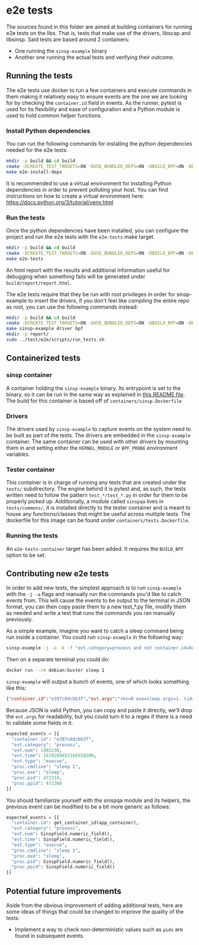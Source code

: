 # e2e tests
The sources found in this folder are aimed at building containers for running
e2e tests on the libs. That is, tests that make use of the drivers, libscap and
libsinsp. Said tests are based around 2 containers:
- One running the `sinsp-example` binary
- Another one running the actual tests and verifying their outcome.

## Running the tests
The e2e tests use docker to run a few containers and execute commands in them
making it relatively easy to ensure events are the one we are looking for by
checking the `container.id` field in events. As the runner, pytest is used for
its flexibility and ease of configuration and a Python module is used to hold
common helper functions.

### Install Python dependencies
You can run the following commands for installing the python dependencies
needed for the e2e tests:

```sh
mkdir -p build && cd build
cmake -DCREATE_TEST_TARGETS=ON -DUSE_BUNDLED_DEPS=ON -DBUILD_BPF=ON -DBUILD_DRIVER=ON ..
make e2e-install-deps
```

It is recommended to use a virtual environment for installing Python
dependencies in order to prevent polluting your host. You can find instructions
on how to create a virtual environment here:
https://docs.python.org/3/tutorial/venv.html

### Run the tests
Once the python dependencies have been installed, you can configure the project
and run the e2e tests with the `e2e-tests` make target.

```sh
mkdir -p build && cd build
cmake -DCREATE_TEST_TARGETS=ON -DUSE_BUNDLED_DEPS=ON -DBUILD_BPF=ON -DBUILD_DRIVER=ON ..
make e2e-tests
```

An html report with the results and additional information useful for debugging
when something fails will be generated under `build/report/report.html`.

The e2e tests require that they be run with root privileges in order for
sinsp-example to insert the drivers, if you don't feel like compiling the
entire repo as root, you can use the following commands instead:

```sh
mkdir -p build && cd build
cmake -DCREATE_TEST_TARGETS=ON -DUSE_BUNDLED_DEPS=ON -DBUILD_BPF=ON -DBUILD_DRIVER=ON ..
make sinsp-example driver bpf
mkdir -p report/
sudo ../test/e2e/scripts/run_tests.sh
```

## Containerized tests
### sinsp container
A container holding the `sinsp-example` binary. Its entrypoint is set to the
binary, so it can be run in the same way as explained in [this README file](https://github.com/falcosecurity/libs/blob/master/userspace/libsinsp/examples/README.md).
The build for this container is based off of `containers/sinsp.Dockerfile`

### Drivers
The drivers used by `sinsp-example` to capture events on the system need to be
built as part of the tests. The drivers are embedded in the `sinsp-example`
container. The same container can be used with other drivers by mounting them
in and setting either the `KERNEL_MODULE` or `BPF_PROBE` environment variables.

### Tester container
This container is in charge of running any tests that are created under the
`tests/` subdirectory. The engine behind it is pytest and, as such, the tests
written need to follow the pattern `test_*/test_*.py` in order for them to be
properly picked up. Additionally, a module called `sinspqa` lives in
`tests/commons/`, it is installed directly to the tester container and is meant
to house any functions/classes that might be useful across multiple tests. The
dockerfile for this image can be found under `containers/tests.Dockerfile`.

### Running the tests
An `e2e-tests-container` target has been added. It requires the `BUILD_BPF`
option to be set.

## Contributing new e2e tests
In order to add new tests, the simplest approach is to run `sinsp-example` with
the `-j -a` flags and manually run the commands you'd like to catch events
from. This will cause the events to be output to the terminal in JSON format,
you can then copy paste them to a new test_*.py file, modify them as needed
and write a test that runs the commands you ran manually previously.

As a simple example, imagine you want to catch a sleep command being run inside
a container. You could run `sinsp-example` in the following way:

```sh
sinsp-example -j -a -k -f "evt.category=process and not container.id=host"
```

Then on a separate terminal you could do:

```sh
docker run --rm debian:buster sleep 1
```

`sinsp-example` will output a bunch of events, one of which looks something
like this:
```json
{"container.id":"e397c8dcbb3f","evt.args":"res=0 exe=sleep args=1. tid=472318(sleep) pid=472318(sleep) ptid=472295(containerd-shim) cwd=<NA> fdlimit=1073741816 pgft_maj=1 pgft_min=1026 vm_size=364 vm_rss=4 vm_swap=0 comm=sleep cgroups=cpuset=/system.slice/docker-e397c8dcbb3fbf1dfdf05eb4bd5c45bb78066506ac662b481fb475b05cca28da.scope.cpu=/system.slice/docker-e397c8dcbb3fbf1dfdf05eb4bd5c45bb78066506ac662b481fb475b05cca28da.scope.cpuacct=/.io=/system.slice/docker-e397c8dcbb3fbf1dfdf05eb4bd5c45bb78066506ac662b481fb475b05cca28da.scope.memory=/system.slice/docker-e397c8dcbb3fbf1dfdf05eb4bd5c45bb78066506ac662b481fb475b05cca28da.scope.devices=/.freezer=/.net_cls=/.perf_event=/system.slice/docker-e397c8dcbb3fbf1dfdf05eb4bd5c45bb78066506ac662b481fb475b05cca28da.scope.net_prio=/.hugetlb=/system.slice/docker-e397c8dcbb3fbf1dfdf05eb4bd5c45bb78066506ac662b481fb475b05cca28da.scope.pids=/system.slice/docker-e397c8dcbb3fbf1dfdf05eb4bd5c45bb78066506ac662b481fb475b05cca28da.scope.misc=/system.slice/docker-e397c8dcbb3fbf1dfdf05eb4bd5c45bb78066506ac662b481fb475b05cca28da.scope. env=PATH=/usr/local/sbin:/usr/local/bin:/usr/sbin:/usr/bin:/sbin:/bin.HOSTNAME=e397c8dcbb3f.HOME=/root. tty=0 pgid=1(systemd) loginuid=-1 flags=1(EXE_WRITABLE) cap_inheritable=0 cap_permitted=A80425FB cap_effective=A80425FB exe_ino=1213089 exe_ino_ctime=2023-02-10 09:33:30.56273065 exe_ino_mtime=2019-02-28 15:30:31.00000000 uid=0 ","evt.category":"process","evt.num":1483230,"evt.time":1678289852166558200,"evt.type":"execve","proc.cmdline":"sleep 1","proc.exe":"sleep","proc.pid":472318,"proc.ppid":472308}
```

Because JSON is valid Python, you can copy and paste it directly, we'll drop
the `evt.args` for readability, but you could turn it to a regex if there is a
need to validate some fields in it.

```python
expected_events = [{
  "container.id": "e397c8dcbb3f",
  "evt.category": "process",
  "evt.num": 1483230,
  "evt.time": 1678289852166558200,
  "evt.type": "execve",
  "proc.cmdline": "sleep 1",
  "proc.exe": "sleep",
  "proc.pid": 472318,
  "proc.ppid": 472308
}]
```
You should familiarize yourself with the sinspqa module and its helpers, the
previous event can be modified to be a bit more generic as follows:

```python
expected_events = [{
  "container.id": get_container_id(app_container),
  "evt.category": "process",
  "evt.num": SinspField.numeric_field(),
  "evt.time": SinspField.numeric_field(),
  "evt.type": "execve",
  "proc.cmdline": "sleep 1",
  "proc.exe": "sleep",
  "proc.pid": SinspField.numeric_field(),
  "proc.ppid": SinspField.numeric_field()
}]
```

## Potential future improvements
Aside from the obvious improvement of adding additional tests, here are some
ideas of things that could be changed to improve the quality of the tests:
- Implement a way to check non-deterministic values such as `pids` are found in
  subsequent events.
